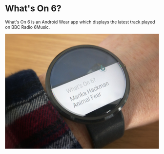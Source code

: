 # What's On 6?

What's On 6 is an Android Wear app which displays the latest track played on BBC Radio 6Music.

![What's On 6?](https://raw.githubusercontent.com/betandr/wo6/master/wo6.jpg "What's On 6?")
